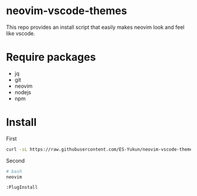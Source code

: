 # neovim-vscode-themes
This repo provides an install script that easily makes neovim look and feel like vscode.

# Require packages
- jq
- git
- neovim
- nodejs
- npm

# Install
First 
```bash
curl -sL https://raw.githubusercontent.com/ES-Yukun/neovim-vscode-themes/main/install.sh | bash -
```
Second
```bash
# bash
neovim
```
```txt
:PlugInstall
```
